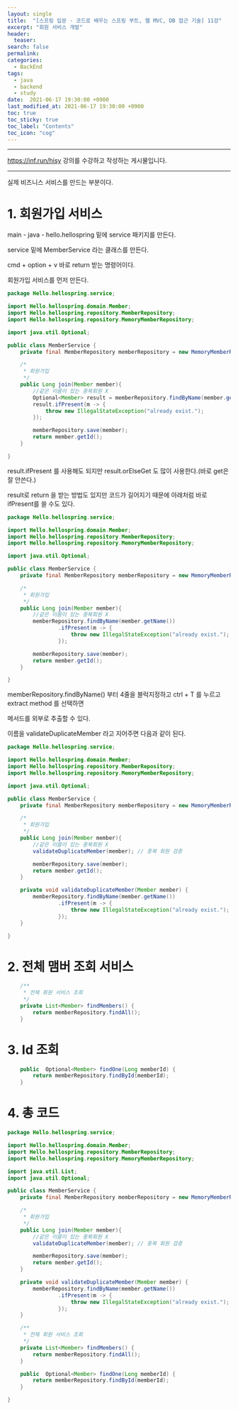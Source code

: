 ```yaml
---
layout: single
title:  "[스프링 입문 - 코드로 배우는 스프링 부트, 웹 MVC, DB 접근 기술] 11강"
excerpt: "회원 서비스 개발"
header:
  teaser: 
search: false
permalink:
categories: 
  - BackEnd
tags:
  - java
  - backend
  - study
date:  2021-06-17 19:30:00 +0900
last_modified_at: 2021-06-17 19:30:00 +0900
toc: true
toc_sticky: true
toc_label: "Contents"
toc_icon: "cog"
---
```

---

<https://inf.run/hisy> 강의를 수강하고 작성하는 게시물입니다.

---

실제 비즈니스 서비스를 만드는 부분이다.

# 1. 회원가입 서비스

main - java - hello.hellospring 밑에 service 패키지를 만든다.

service 밑에 MemberService 라는 클래스를 만든다.

cmd + option + v 바로 return 받는 명령어이다.

회원가입 서비스를 먼저 만든다.

```java
package Hello.hellospring.service;

import Hello.hellospring.domain.Member;
import Hello.hellospring.repository.MemberRepository;
import Hello.hellospring.repository.MemoryMemberRepository;

import java.util.Optional;

public class MemberService {
    private final MemberRepository memberRepository = new MemoryMemberRepository();

    /*
     * 회원가입
     */
    public Long join(Member member){
        //같은 이름이 있는 중복회원 X
        Optional<Member> result = memberRepository.findByName(member.getName());
        result.ifPresent(m -> {
            throw new IllegalStateException("already exist.");
        });

        memberRepository.save(member);
        return member.getId();
    }

}
```

result.ifPresent 를 사용해도 되지만 result.orElseGet 도 많이 사용한다.(바로 get은 잘 안쓴다.)

result로 return 을 받는 방법도 있지만 코드가 길어지기 때문에 아래처럼 바로 ifPresent를 쓸 수도 있다.

```java
package Hello.hellospring.service;

import Hello.hellospring.domain.Member;
import Hello.hellospring.repository.MemberRepository;
import Hello.hellospring.repository.MemoryMemberRepository;

import java.util.Optional;

public class MemberService {
    private final MemberRepository memberRepository = new MemoryMemberRepository();

    /*
     * 회원가입
     */
    public Long join(Member member){
        //같은 이름이 있는 중복회원 X
        memberRepository.findByName(member.getName())
                .ifPresent(m -> {
                    throw new IllegalStateException("already exist.");
                });

        memberRepository.save(member);
        return member.getId();
    }

}
```

memberRepository.findByName() 부터 4줄을 블럭지정하고 ctrl + T 를 누르고 extract method 를 선택하면

메서드를 외부로 추출할 수 있다.

이름을 validateDuplicateMember 라고 지어주면 다음과 같이 된다.

```java
package Hello.hellospring.service;

import Hello.hellospring.domain.Member;
import Hello.hellospring.repository.MemberRepository;
import Hello.hellospring.repository.MemoryMemberRepository;

import java.util.Optional;

public class MemberService {
    private final MemberRepository memberRepository = new MemoryMemberRepository();

    /*
     * 회원가입
     */
    public Long join(Member member){
        //같은 이름이 있는 중복회원 X
        validateDuplicateMember(member); // 중복 회원 검증

        memberRepository.save(member);
        return member.getId();
    }

    private void validateDuplicateMember(Member member) {
        memberRepository.findByName(member.getName())
                .ifPresent(m -> {
                    throw new IllegalStateException("already exist.");
                });
    }

}
```
# 2. 전체 맴버 조회 서비스
```java
    /**
     * 전체 회원 서비스 조회
     */
    private List<Member> findMembers() {
        return memberRepository.findAll();
    }
```

# 3. Id 조회

```java
    public  Optional<Member> findOne(Long memberId) {
        return memberRepository.findById(memberId);
    }
```

# 4. 총 코드

```java
package Hello.hellospring.service;

import Hello.hellospring.domain.Member;
import Hello.hellospring.repository.MemberRepository;
import Hello.hellospring.repository.MemoryMemberRepository;

import java.util.List;
import java.util.Optional;

public class MemberService {
    private final MemberRepository memberRepository = new MemoryMemberRepository();

    /*
     * 회원가입
     */
    public Long join(Member member){
        //같은 이름이 있는 중복회원 X
        validateDuplicateMember(member); // 중복 회원 검증

        memberRepository.save(member);
        return member.getId();
    }

    private void validateDuplicateMember(Member member) {
        memberRepository.findByName(member.getName())
                .ifPresent(m -> {
                    throw new IllegalStateException("already exist.");
                });
    }

    /**
     * 전체 회원 서비스 조회
     */
    private List<Member> findMembers() {
        return memberRepository.findAll();
    }

    public  Optional<Member> findOne(Long memberId) {
        return memberRepository.findById(memberId);
    }

}
```